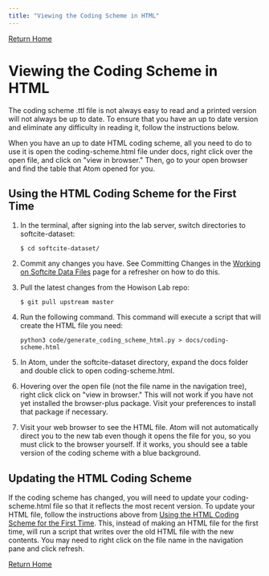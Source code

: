 ```yaml
---
title: "Viewing the Coding Scheme in HTML"
---
```

[Return Home](index.md)

# Viewing the Coding Scheme in HTML

The coding scheme .ttl file is not always easy to read and a printed version will not always be up to date. To ensure that you have an up to date version and eliminate any difficulty in reading it, follow the instructions below.

When you have an up to date HTML coding scheme, all you need to do to use it is open the coding-scheme.html file under docs, right click over the open file, and click on "view in browser." Then, go to your open browser and find the table that Atom opened for you.

## Using the HTML Coding Scheme for the First Time

1. In the terminal, after signing into the lab server, switch directories to softcite-dataset:

    `$ cd softcite-dataset/`

1. Commit any changes you have. See Committing Changes in the [Working on Softcite Data Files](setupInstructions#committing-changes) page for a refresher on how to do this.

1. Pull the latest changes from the Howison Lab repo:

    `$ git pull upstream master`

1. Run the following command. This command will execute a script that will create the HTML file you need:

    `python3 code/generate_coding_scheme_html.py > docs/coding-scheme.html`

1. In Atom, under the softcite-dataset directory, expand the docs folder and double click to open coding-scheme.html.

1. Hovering over the open file (not the file name in the navigation tree), right click click on "view in browser." This will not work if you have not yet installed the browser-plus package. Visit your preferences to install that package if necessary.

1. Visit your web browser to see the HTML file. Atom will not automatically direct you to the new tab even though it opens the file for you, so you must click to the browser yourself. If it works, you should see a table version of the coding scheme with a blue background.

## Updating the HTML Coding Scheme

If the coding scheme has changed, you will need to update your coding-scheme.html file so that it reflects the most recent version. To update your HTML file, follow the instructions above from [Using the HTML Coding Scheme for the First Time](#using-the-html-coding-scheme-for-the-first-time). This, instead of making an HTML file for the first time, will run a script that writes over the old HTML file with the new contents. You may need to right click on the file name in the navigation pane and click refresh.

[Return Home](index.md)
